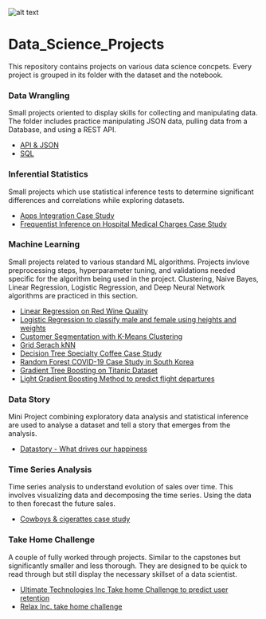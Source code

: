 ![alt text](http://academy.vertabelo.com/blog/how-to-become-a-data-analyst/How-to-Become-a-Data-Analyst_hu5cf6d2fae9993b23146dfd2adc166044_197627_980x400_fill_box_center_2.png)

# Data_Science_Projects
This repository contains projects on various data science concpets. Every project is grouped in its folder with the dataset and the notebook. 

### Data Wrangling
Small projects oriented to display skills for collecting and manipulating data. The folder includes practice manipulating JSON data, pulling data from a Database, and using a REST API.
  * [API & JSON](https://github.com/islamnusrat/Data_Science_Projects/blob/master/API/api_data_wrangling_mini_project.ipynb)
  * [SQL](https://github.com/islamnusrat/Data_Science_Projects/commit/3a8259f15b9e2db7dc755e5cba93c53e74b9786c) 

### Inferential Statistics
Small projects which use statistical inference tests to determine significant differences and correlations while exploring datasets.
  * [Apps Integration Case Study](https://github.com/islamnusrat/Data_Science_Projects/blob/master/Apps%20Integration%20Case%20Study/Springboard%20Apps%20project%20-%20Tier%203%20-%20Complete.ipynb)
  * [Frequentist Inference on Hospital Medical Charges Case Study](https://github.com/islamnusrat/Data_Science_Projects/blob/master/Frequentist%20Case%20Study/Frequentist%20Inference%20Case%20Study%20-%20Part%20B%20(2).ipynb)

### Machine Learning
Small projects related to various standard ML algorithms. Projects invlove preprocessing steps, hyperparameter tuning, and validations needed specific for the algorithm being used in the project. Clustering, Naive Bayes, Linear Regression, Logistic Regression, and Deep Neural Network algorithms are practiced in this section.
  * [Linear Regression on Red Wine Quality](https://github.com/islamnusrat/Data_Science_Projects/blob/master/Linear%20Regression%20Case%20Study/Springboard%20Regression%20Case%20Study%2C%20Unit%208%20-%20the%20Red%20Wine%20Dataset%20-%20Tier%203%20(1).ipynb)
  * [Logistic Regression to classify male and female using heights and weights](https://github.com/islamnusrat/Data_Science_Projects/blob/master/Logistic_Regression_Advanced_Case_Study_updated/Logistic%20Regression%20Advanced%20Case%20Study.ipynb)
  * [Customer Segmentation with K-Means Clustering](https://github.com/islamnusrat/Data_Science_Projects/blob/master/Clustering%20Case%20Study/Clustering%20Case%20Study%20-%20Customer%20Segmentation%20with%20K-Means%20-%20Tier%203.ipynb)
  * [Grid Serach kNN ](https://github.com/islamnusrat/Data_Science_Projects/blob/master/GridSearch%20KNN%20Case%20Study/GridSearchKNN_Case_Study.ipynb)
  * [Decision Tree Specialty Coffee Case Study](https://github.com/islamnusrat/Data_Science_Projects/blob/master/RR%20Diner%20Case%20Study/Springboard%20Decision%20Tree%20Specialty%20Coffee%20Case%20Study%20-%20Tier%203%20(1).ipynb)
  * [Random Forest COVID-19 Case Study in South Korea](https://github.com/islamnusrat/Data_Science_Projects/blob/master/RandomForest_Covid_Case_Study/RandomForest_casestudy_covid19.ipynb)
  * [Gradient Tree Boosting on Titanic Dataset](https://github.com/islamnusrat/Data_Science_Projects/blob/master/Gradient%20Boosting%20Case%20Study/Gradient%20Boosting%20Case%20Study.ipynb)
  * [Light Gradient Boosting Method to predict flight departures](https://github.com/islamnusrat/Data_Science_Projects/blob/master/Bayesian%20Optimization%20Case%20Study/Bayesian_optimization_case_study.ipynb)

### Data Story
Mini Project combining exploratory data analysis and statistical inference are used to analyse a dataset and tell a story that emerges from the analysis. 
  * [Datastory - What drives our happiness](https://github.com/islamnusrat/Data_Science_Projects/blob/master/Datastory%20What%20Drives%20our%20Happiness/DataStory_World%20happiness%20report.ipynb)

### Time Series Analysis
Time series analysis to understand evolution of sales over time. This involves visualizing data and decomposing the time series. Using the data to then forecast the future sales. 
  * [Cowboys & cigerattes case study](https://github.com/islamnusrat/Data_Science_Projects/blob/master/Cowboys%20%26%20Cigarettes%20Case%20Study/Cowboy%20Cigarettes%20Case%20Study%20-%20Tier%203.ipynb)

### Take Home Challenge
A couple of fully worked through projects. Similar to the capstones but significantly smaller and less thorough. They are designed to be quick to read through but still display the necessary skillset of a data scientist. 
  * [Ultimate Technologies Inc Take home Challenge to predict user retention](https://github.com/islamnusrat/Data_Science_Projects/blob/master/Ultimate%20Technologies%20Inc.%20Take-Home%20Challenge/ultimate_technologies_challenge.ipynb)
  * [Relax Inc. take home challenge](https://github.com/islamnusrat/Data_Science_Projects/blob/master/Relax_takehome_challenge/relax_challenge/Relax_takehome_challenge.ipynb)
  
